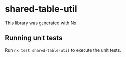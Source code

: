 # shared-table-util

This library was generated with [Nx](https://nx.dev).

## Running unit tests

Run `nx test shared-table-util` to execute the unit tests.
